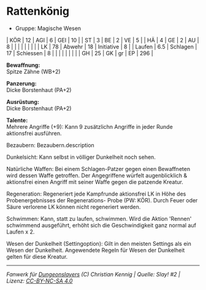 # Rattenkönig  
- Gruppe: Magische Wesen  

| KÖR    | 12  | AGI      | 6  | GEI        | 10  |
| ST     | 3   | BE       | 2  | VE         | 5   |
| HÄ     | 4   | GE       | 2  | AU         | 8   |
|        |     |          |    |            |     |
| LK     | 78  | Abwehr   | 18 | Initiative | 8   |
| Laufen | 6.5 | Schlagen | 17 | Schiessen  | 8   |
|        |     |          |    |            |     |
| GH     | 25  | GK       | gr | EP         | 296 |


**Bewaffnung:**  
Spitze Zähne (WB+2)

**Panzerung:**  
Dicke Borstenhaut (PA+2)

**Ausrüstung:**  
Dicke Borstenhaut (PA+2)

**Talente:**  
Mehrere Angriffe (+9): Kann 9 zusätzlichn Angriffe in jeder Runde aktionsfrei ausführen.

Bezaubern: Bezaubern.description

Dunkelsicht: Kann selbst in völliger Dunkelheit noch sehen.

Natürliche Waffen: Bei einem Schlagen-Patzer gegen einen Bewaffneten wird dessen Waffe getroffen. Der Angegriffene würfelt augenblicklich & aktionsfrei einen Angriff mit seiner Waffe gegen die patzende Kreatur.

Regeneration: Regeneriert jede Kampfrunde aktionsfrei LK in Höhe des Probenergebnisses der Regenerations- Probe (PW: KÖR). Durch Feuer oder Säure verlorene LK können nicht regeneriert werden.

Schwimmen: Kann, statt zu laufen, schwimmen. Wird die Aktion 'Rennen' schwimmend ausgeführt, erhöht sich die Geschwindigkeit ganz normal auf Laufen x 2.

Wesen der Dunkelheit (Settingoption): Gilt in den meisten Settings als ein Wesen der Dunkelheit. Angewendete Regeln für Wesen der Dunkelheit gelten für diese Kreatur.





___
*Fanwerk für [Dungeonslayers](https://www.dungeonslayers.net/) (C) Christian Kennig | Quelle: Slay! #2 | Lizenz: [CC-BY-NC-SA 4.0](https://creativecommons.org/licenses/by-nc-sa/4.0/deed.de)*